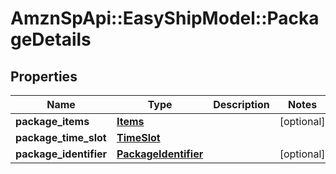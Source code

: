 # AmznSpApi::EasyShipModel::PackageDetails

## Properties
Name | Type | Description | Notes
------------ | ------------- | ------------- | -------------
**package_items** | [**Items**](Items.md) |  | [optional] 
**package_time_slot** | [**TimeSlot**](TimeSlot.md) |  | 
**package_identifier** | [**PackageIdentifier**](PackageIdentifier.md) |  | [optional] 

